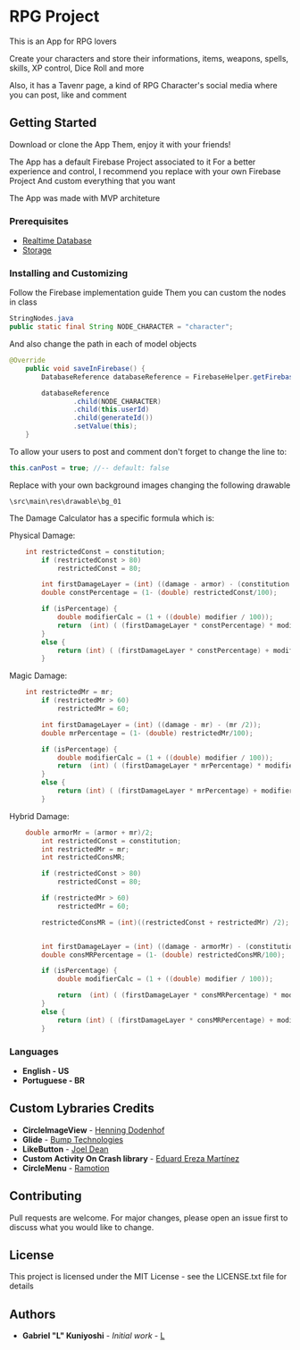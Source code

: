 # RPG Project

This is an App for RPG lovers

Create your characters and store their informations, items, weapons, spells, skills, XP control, Dice Roll and more

Also, it has a Tavenr page, a kind of RPG Character's social media where you can post, like and comment



## Getting Started

Download or clone the App
Them, enjoy it with your friends!

The App has a default Firebase Project associated to it
For a better experience and control, I recommend you replace with your own Firebase Project
And custom everything that you want

The App was made with MVP architeture


### Prerequisites

* [Realtime Database](https://firebase.google.com/docs/database/android/start)
* [Storage](https://firebase.google.com/docs/storage/android/start)


### Installing and Customizing

Follow the Firebase implementation guide
Them you can custom the nodes in class

```java
StringNodes.java
public static final String NODE_CHARACTER = "character";
```


And also change the path in each of model objects
```java
@Override
    public void saveInFirebase() {
        DatabaseReference databaseReference = FirebaseHelper.getFirebaseRef();

        databaseReference
                .child(NODE_CHARACTER)
                .child(this.userId)
                .child(generateId())
                .setValue(this);
    }
```

To allow your users to post and comment don't forget to change the line to:
```java
this.canPost = true; //-- default: false
```


Replace with your own background images changing the following drawable

```
\src\main\res\drawable\bg_01
```


The Damage Calculator has a specific formula which is:

Physical Damage:
```java
	int restrictedConst = constitution;
        if (restrictedConst > 80)
            restrictedConst = 80;

        int firstDamageLayer = (int) ((damage - armor) - (constitution /2));
        double constPercentage = (1- (double) restrictedConst/100);

        if (isPercentage) {
            double modifierCalc = (1 + ((double) modifier / 100));
            return  (int) ( (firstDamageLayer * constPercentage) * modifierCalc );
        }
        else {
            return (int) ( (firstDamageLayer * constPercentage) + modifier );
        }
```

Magic Damage:
```java
	int restrictedMr = mr;
        if (restrictedMr > 60)
            restrictedMr = 60;

        int firstDamageLayer = (int) ((damage - mr) - (mr /2));
        double mrPercentage = (1- (double) restrictedMr/100);

        if (isPercentage) {
            double modifierCalc = (1 + ((double) modifier / 100));
            return  (int) ( (firstDamageLayer * mrPercentage) * modifierCalc );
        }
        else {
            return (int) ( (firstDamageLayer * mrPercentage) + modifier );
        }
```

Hybrid Damage:
```java
	double armorMr = (armor + mr)/2;
        int restrictedConst = constitution;
        int restrictedMr = mr;
        int restrictedConsMR;

        if (restrictedConst > 80)
            restrictedConst = 80;

        if (restrictedMr > 60)
            restrictedMr = 60;

        restrictedConsMR = (int)((restrictedConst + restrictedMr) /2);


        int firstDamageLayer = (int) ((damage - armorMr) - (constitution /4));
        double consMRPercentage = (1- (double) restrictedConsMR/100);

        if (isPercentage) {
            double modifierCalc = (1 + ((double) modifier / 100));

            return  (int) ( (firstDamageLayer * consMRPercentage) * modifierCalc );
        }
        else {
            return (int) ( (firstDamageLayer * consMRPercentage) + modifier );
        }
```

### Languages

* **English - US**
* **Portuguese - BR**


## Custom Lybraries Credits

* **CircleImageView** - [Henning Dodenhof](https://github.com/hdodenhof)
* **Glide** - [Bump Technologies](https://github.com/bumptech)
* **LikeButton** - [Joel Dean](https://github.com/jd-alexander)
* **Custom Activity On Crash library** - [Eduard Ereza Martínez](https://github.com/Ereza)
* **CircleMenu** - [Ramotion](https://github.com/Ramotion)



## Contributing
Pull requests are welcome. For major changes, please open an issue first to discuss what you would like to change.



## License
This project is licensed under the MIT License - see the LICENSE.txt file for details



## Authors

* **Gabriel "L" Kuniyoshi** - *Initial work* - [L](https://github.com/kiraitami)




